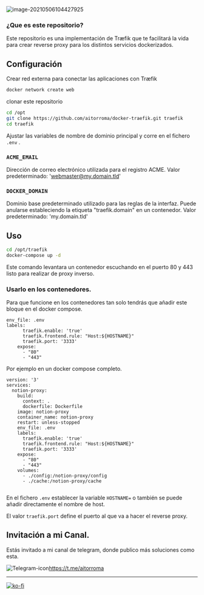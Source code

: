 ![image-20210506104427925](https://tva1.sinaimg.cn/large/008i3skNgy1gq8sv4q7cqj303k03kweo.jpg)



### ¿Que es este repositorio?

Este repositorio es una implementación de Træfik que te facilitará la vida para crear reverse proxy para los distintos servicios dockerizados.


## Configuración

Crear red externa para conectar las aplicaciones con Træfik 

```sh
docker network create web
```

clonar este repositorio

```sh
cd /opt
git clone https://github.com/aitorroma/docker-traefik.git traefik
cd traefik
```

Ajustar las variables de nombre de dominio principal y corre en el fichero `.env` .

### `ACME_EMAIL`

Dirección de correo electrónico utilizada para el registro ACME. Valor predeterminado: 'webmaster@my.domain.tld'

### `DOCKER_DOMAIN`

Dominio base predeterminado utilizado para las reglas de la interfaz.
Puede anularse estableciendo la etiqueta "traefik.domain" en un contenedor.
Valor predeterminado: 'my.domain.tld'

## Uso

```sh
cd /opt/traefik
docker-compose up -d
```

Este comando levantara un contenedor escuchando en el puerto 80 y 443 listo para realizar de proxy inverso.

### Usarlo en los contenedores.

Para que funcione en los contenedores tan solo tendrás que añadir este bloque  en el docker compose.

```
env_file: .env
labels:
      traefik.enable: 'true'
      traefik.frontend.rule: "Host:${HOSTNAME}"
      traefik.port: '3333'
    expose:
      - "80"
      - "443"
```

Por ejemplo en un docker compose completo.

```
version: '3'
services:
  notion-proxy:
    build:
      context: .
      dockerfile: Dockerfile
    image: notion-proxy
    container_name: notion-proxy
    restart: unless-stopped
    env_file: .env
    labels:
      traefik.enable: 'true'
      traefik.frontend.rule: "Host:${HOSTNAME}"
      traefik.port: '3333'
    expose:
      - "80"
      - "443"
    volumes:
      - ./config:/notion-proxy/config
      - ./cache:/notion-proxy/cache
   
```

En el fichero ```.env``` establecer la variable ```HOSTNAME=``` o también se puede añadir directamente el nombre de host.

El valor ``traefik.port`` define el puerto al que va a hacer el reverse proxy.



## Invitación a mi Canal.

Estás invitado a mi canal de telegram, donde publico más soluciones como esta.

![Telegram-icon](https://tva1.sinaimg.cn/large/008i3skNgy1guctnvd002j600w00w0r202.jpg)https://t.me/aitorroma

----------------------------------------------------------

[![ko-fi](https://ko-fi.com/img/githubbutton_sm.svg)](https://ko-fi.com/J3J64AN17)

